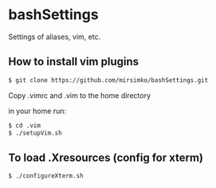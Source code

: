 # bashSettings
Settings of aliases, vim, etc.

## How to install vim plugins

```bash
$ git clone https://github.com/mirsimko/bashSettings.git
```
Copy .vimrc and .vim to the home directory

in your home run:
```bash
$ cd .vim
$ ./setupVim.sh
```
## To load .Xresources (config for xterm)

```bash
$ ./configureXterm.sh
```
